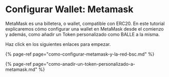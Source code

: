 # Configurar Wallet: Metamask

MetaMask es una billetera, o wallet, compatible con ERC20. En este tutorial explicaremos cómo configurar una wallet en MetaMask desde el comienzo y además, como añadir un Token personalizado como BALLE a la misma.

Haz click en los siguientes enlaces para empezar.



{% page-ref page="como-configurar-metamask-y-la-red-bsc.md" %}

{% page-ref page="como-anadir-un-token-personalizado-a-metamask.md" %}






